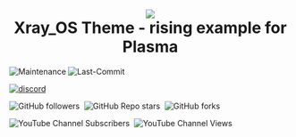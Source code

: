 <h1 align="center">
 <img src="https://github.com/Xray-OS/xray_os/blob/main/Xray_OS%20New%20Logo.svg">
  <br />
   Xray_OS Theme - rising example for Plasma
</h1>

![Maintenance](https://img.shields.io/maintenance/yes/2024?style=for-the-badge)
![Last-Commit](https://img.shields.io/github/last-commit/Xray-OS/xray-theme-plasma?style=for-the-badge)

<a href="https://discord.gg/YBsSSCaX" target="_blank" rel="noopener noreferrer"><img src="https://img.shields.io/discord/1068192254365282405?logo=discord&label=discord" alt="discord"/></a>

<img alt="GitHub followers" src="https://img.shields.io/github/followers/Xray-OS?style=flat">&nbsp;&nbsp;<img alt="GitHub Repo stars" src="https://img.shields.io/github/stars/Xray-OS/xray-theme-plasma">&nbsp;&nbsp;<img alt="GitHub forks" src="https://img.shields.io/github/forks/Xray-OS/xray-theme-plasma">

<img alt="YouTube Channel Subscribers" src="https://img.shields.io/youtube/channel/subscribers/UCsAWe_XXxesY4p25SJ_GGeg">&nbsp;&nbsp;<img alt="YouTube Channel Views" src="https://img.shields.io/youtube/channel/views/UCsAWe_XXxesY4p25SJ_GGeg">
